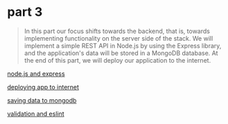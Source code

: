# part 3

> In this part our focus shifts towards the backend, that is, towards implementing functionality on the server side of the stack. We will implement a simple REST API in Node.js by using the Express library, and the application's data will be stored in a MongoDB database. At the end of this part, we will deploy our application to the internet.

[node.js and express](part_2a.md)

[deploying app to internet](part_2b.md)

[saving data to mongodb](part_2c.md)

[validation and eslint](part_2d.md)